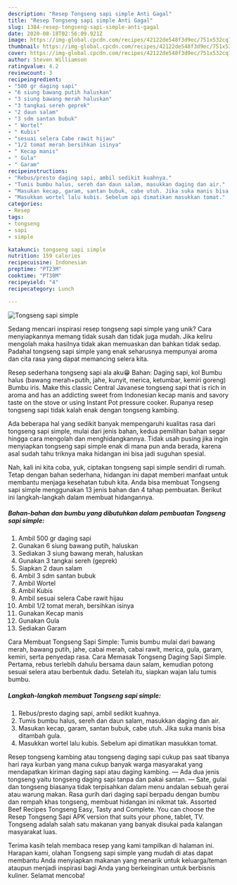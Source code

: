 ```yaml
---
description: "Resep Tongseng sapi simple Anti Gagal"
title: "Resep Tongseng sapi simple Anti Gagal"
slug: 1384-resep-tongseng-sapi-simple-anti-gagal
date: 2020-08-18T02:56:09.921Z
image: https://img-global.cpcdn.com/recipes/42122de548f3d9ec/751x532cq70/tongseng-sapi-simple-foto-resep-utama.jpg
thumbnail: https://img-global.cpcdn.com/recipes/42122de548f3d9ec/751x532cq70/tongseng-sapi-simple-foto-resep-utama.jpg
cover: https://img-global.cpcdn.com/recipes/42122de548f3d9ec/751x532cq70/tongseng-sapi-simple-foto-resep-utama.jpg
author: Steven Williamson
ratingvalue: 4.2
reviewcount: 3
recipeingredient:
- "500 gr daging sapi"
- "6 siung bawang putih haluskan"
- "3 siung bawang merah haluskan"
- "3 tangkai sereh geprek"
- "2 daun salam"
- "3 sdm santan bubuk"
- " Wortel"
- " Kubis"
- "sesuai selera Cabe rawit hijau"
- "1/2 tomat merah bersihkan isinya"
- " Kecap manis"
- " Gula"
- " Garam"
recipeinstructions:
- "Rebus/presto daging sapi, ambil sedikit kuahnya."
- "Tumis bumbu halus, sereh dan daun salam, masukkan daging dan air."
- "Masukan kecap, garam, santan bubuk, cabe utuh. Jika suka manis bisa ditambah gula."
- "Masukkan wortel lalu kubis. Sebelum api dimatikan masukkan tomat."
categories:
- Resep
tags:
- tongseng
- sapi
- simple

katakunci: tongseng sapi simple 
nutrition: 159 calories
recipecuisine: Indonesian
preptime: "PT23M"
cooktime: "PT30M"
recipeyield: "4"
recipecategory: Lunch

---
```



![Tongseng sapi simple](https://img-global.cpcdn.com/recipes/42122de548f3d9ec/751x532cq70/tongseng-sapi-simple-foto-resep-utama.jpg)

Sedang mencari inspirasi resep tongseng sapi simple yang unik? Cara menyiapkannya memang tidak susah dan tidak juga mudah. Jika keliru mengolah maka hasilnya tidak akan memuaskan dan bahkan tidak sedap. Padahal tongseng sapi simple yang enak seharusnya mempunyai aroma dan cita rasa yang dapat memancing selera kita.

Resep sederhana tongseng sapi ala aku😁 Bahan: Daging sapi, kol Bumbu halus (bawang merah+putih, jahe, kunyit, merica, ketumbar, kemiri goreng) Bumbu iris. Make this classic Central Javanese tongseng sapi that is rich in aroma and has an addicting sweet from Indonesian kecap manis and savory taste on the stove or using Instant Pot pressure cooker. Rupanya resep tongseng sapi tidak kalah enak dengan tongseng kambing.

Ada beberapa hal yang sedikit banyak mempengaruhi kualitas rasa dari tongseng sapi simple, mulai dari jenis bahan, kedua pemilihan bahan segar hingga cara mengolah dan menghidangkannya. Tidak usah pusing jika ingin menyiapkan tongseng sapi simple enak di mana pun anda berada, karena asal sudah tahu triknya maka hidangan ini bisa jadi suguhan spesial.


Nah, kali ini kita coba, yuk, ciptakan tongseng sapi simple sendiri di rumah. Tetap dengan bahan sederhana, hidangan ini dapat memberi manfaat untuk membantu menjaga kesehatan tubuh kita. Anda bisa membuat Tongseng sapi simple menggunakan 13 jenis bahan dan 4 tahap pembuatan. Berikut ini langkah-langkah dalam membuat hidangannya.

<!--inarticleads1-->

##### Bahan-bahan dan bumbu yang dibutuhkan dalam pembuatan Tongseng sapi simple:

1. Ambil 500 gr daging sapi
1. Gunakan 6 siung bawang putih, haluskan
1. Sediakan 3 siung bawang merah, haluskan
1. Gunakan 3 tangkai sereh (geprek)
1. Siapkan 2 daun salam
1. Ambil 3 sdm santan bubuk
1. Ambil  Wortel
1. Ambil  Kubis
1. Ambil sesuai selera Cabe rawit hijau
1. Ambil 1/2 tomat merah, bersihkan isinya
1. Gunakan  Kecap manis
1. Gunakan  Gula
1. Sediakan  Garam


Cara Membuat Tongseng Sapi Simple: Tumis bumbu mulai dari bawang merah, bawang putih, jahe, cabai merah, cabai rawit, merica, gula, garam, kemiri, serta penyedap rasa. Cara Memasak Tongseng Daging Sapi Simple. Pertama, rebus terlebih dahulu bersama daun salam, kemudian potong sesuai selera atau berbentuk dadu. Setelah itu, siapkan wajan lalu tumis bumbu. 

<!--inarticleads2-->

##### Langkah-langkah membuat Tongseng sapi simple:

1. Rebus/presto daging sapi, ambil sedikit kuahnya.
1. Tumis bumbu halus, sereh dan daun salam, masukkan daging dan air.
1. Masukan kecap, garam, santan bubuk, cabe utuh. Jika suka manis bisa ditambah gula.
1. Masukkan wortel lalu kubis. Sebelum api dimatikan masukkan tomat.


Resep tongseng kambing atau tongseng daging sapi cukup pas saat tibanya hari raya kurban yang mana cukup banyak warga masyarakat yang mendapatkan kiriman daging sapi atau daging kambing. — Ada dua jenis tongseng yaitu tongseng daging sapi tanpa dan pakai santan. — Sate, gulai dan tongseng biasanya tidak terpisahkan dalam menu andalan sebuah gerai atau warung makan. Rasa gurih dari daging sapi berpadu dengan bumbu dan rempah khas tongseng, membuat hidangan ini nikmat tak. Assorted Beef Recipes Tongseng Easy, Tasty and Complete. You can choose the Resep Tongseng Sapi APK version that suits your phone, tablet, TV. Tongseng adalah salah satu makanan yang banyak disukai pada kalangan masyarakat luas. 

Terima kasih telah membaca resep yang kami tampilkan di halaman ini. Harapan kami, olahan Tongseng sapi simple yang mudah di atas dapat membantu Anda menyiapkan makanan yang menarik untuk keluarga/teman ataupun menjadi inspirasi bagi Anda yang berkeinginan untuk berbisnis kuliner. Selamat mencoba!
